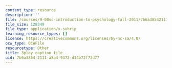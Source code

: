 ```yaml
---
content_type: resource
description: ''
file: /courses/9-00sc-introduction-to-psychology-fall-2011/7b6a38542111a8a49372d14b72f72d77_-cK1og4ElKE.srt
file_size: 128349
file_type: application/x-subrip
learning_resource_types: []
license: https://creativecommons.org/licenses/by-nc-sa/4.0/
ocw_type: OCWFile
resourcetype: Other
title: 3play caption file
uid: 7b6a3854-2111-a8a4-9372-d14b72f72d77
---
```

